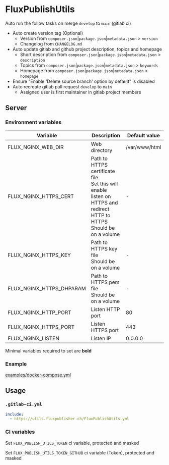 # FluxPublishUtils

Auto run the follow tasks on merge `develop` to `main` (gitlab ci)

- Auto create version tag (Optional)
    - Version from `composer.json`|`package.json`|`metadata.json` > `version`
    - Changelog from `CHANGELOG.md`
- Auto update gitlab and github project description, topics and homepage
    - Short description from `composer.json`|`package.json`|`metadata.json` > `description`
    - Topics from `composer.json`|`package.json`|`metadata.json` > `keywords`
    - Homepage from `composer.json`|`package.json`|`metadata.json` > `homepage`
- Ensure "Enable 'Delete source branch' option by default" is disabled
- Auto recreate gitlab pull request `develop` to `main`
    - Assigned user is first maintainer in gitlab project members

## Server

### Environment variables

| Variable | Description | Default value |
| -------- | ----------- | ------------- |
| FLUX_NGINX_WEB_DIR | Web directory | /var/www/html |
| FLUX_NGINX_HTTPS_CERT | Path to HTTPS certificate file<br>Set this will enable listen on HTTPS and redirect HTTP to HTTPS<br>Should be on a volume | - |
| FLUX_NGINX_HTTPS_KEY | Path to HTTPS key file<br>Should be on a volume | - |
| FLUX_NGINX_HTTPS_DHPARAM | Path to HTTPS pem file<br>Should be on a volume | - |
| FLUX_NGINX_HTTP_PORT | Listen HTTP port | 80 |
| FLUX_NGINX_HTTPS_PORT | Listen HTTPS port | 443 |
| FLUX_NGINX_LISTEN | Listen IP | 0.0.0.0 |

Minimal variables required to set are **bold**

### Example

[examples/docker-compose.yml](examples/docker-compose.yml)

## Usage

### `.gitlab-ci.yml`

```yaml
include:
  - https://utils.fluxpublisher.ch/FluxPublishUtils.yml
```

### CI variables

Set `FLUX_PUBLISH_UTILS_TOKEN` ci variable, protected and masked

Set `FLUX_PUBLISH_UTILS_TOKEN_GITHUB` ci variable (Token), protected and masked
